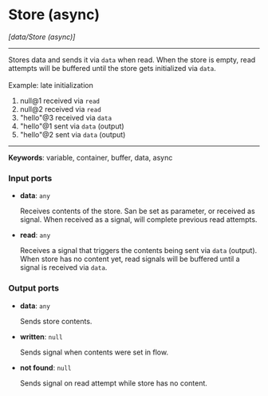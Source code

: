 # Store (async)

_[data/Store (async)]_

---

Stores data and sends it via `data` when read. When the store is empty, read attempts will be buffered until the store gets initialized via `data`.<br>
<br>
Example: late initialization<br>
1. null@1 received via `read`<br>
2. null@2 received via `read`<br>
3. "hello"@3 received via `data`<br>
4. "hello"@1 sent via `data` (output)<br>
5. "hello"@2 sent via `data` (output)<br>

---

__Keywords__: variable, container, buffer, data, async

### Input ports

* __data__: ` any `


    Receives contents of the store. San be set as parameter, or received as signal. When received as a signal, will complete previous read attempts.<br>


* __read__: ` any `


    Receives a signal that triggers the contents being sent via `data` (output). When store has no content yet, read signals will be buffered until a signal is received via `data`.<br>

### Output ports

* __data__: ` any `


    Sends store contents.<br>


* __written__: ` null `


    Sends signal when contents were set in flow.<br>


* __not found__: ` null `


    Sends signal on read attempt while store has no content.<br>


